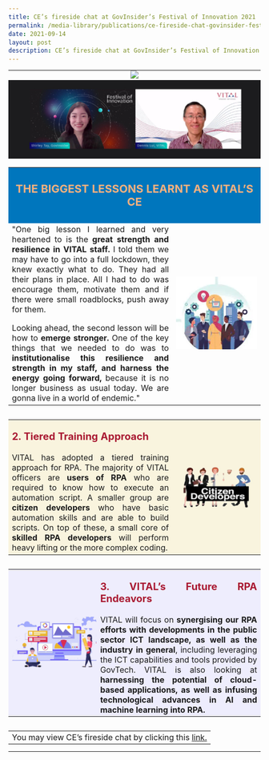 ```yaml
---
title: CE’s fireside chat at GovInsider’s Festival of Innovation 2021
permalink: /media-library/publications/ce-fireside-chat-govinsider-festival-innovation-2021
date: 2021-09-14
layout: post
description: CE’s fireside chat at GovInsider’s Festival of Innovation 2021 (PDF, 0.3mb)
---
```

<table style="border: 0px;padding:0px;" width="100%" height="100%">	
	<tr style="border: 0px;padding:0px;">
		<td colspan = "2" style="border: 0px;padding:0px;vertical-align: middle;text-align: center;">
			<img src="/images/Media/Fireside_Header.png"  /> 
		</td>
	</tr>
	<tr style="border: 0px;padding:0px;">
		<td colspan = "2" style="border: 0px;padding:0px;vertical-align: middle;text-align: center;">
			<img src="/images/Media/Fireside_Image1.png"  /> 
		</td>
	</tr>
	<tr style="border: 0px; padding:0px;">
		<td colspan="2" style="border: 0px; padding:0px;">
			<table style="border: 0;padding:0px;">	
				<tr>
					<td colspan="2" style="border: 0px;vertical-align: middle;background-color:#0076bd" >
						<p style="padding:5px;font-size:22px;text-align:center;color:#f9b17e;">	
							<b>THE BIGGEST LESSONS LEARNT AS VITAL’S CE</b>
						</p>
						</td>					
				</tr>
				<tr style="border: 0px; padding:0px;">
					<td style="border: 0px;vertical-align: middle;" >			
						<div style="font-size:16px;text-align:justify;">
							"One big lesson I learned and very heartened to is the <b>great strength and resilience in VITAL staff.</b> I told them we may have to go into a full lockdown, they knew exactly what to do. They had all their plans in place. All I had to do was encourage them, motivate them and if there were small roadblocks, push away for them.
						</div>
						<br>
						<div style="font-size:16px;text-align:justify;">
							Looking ahead, the second lesson will be how to <b>emerge stronger.</b> One of the key things that we needed to do was to <b>institutionalise this resilience and strength in my staff, and harness the energy going forward,</b> because it is no longer business as usual today. We are gonna live in a world of endemic."
				</div>
		</td>
				<td style="border: 0px;vertical-align: middle;" width="35%" >
					<img src="/images/Media/Fireside_Image2.png"/> 
			</td>		
	</tr>
</table>
	</td>
	</tr>	
		<tr style="border: 0; padding:0px;">
		<td colspan="2" style="border: 0; padding:0px;">
			<table style="border: 0;padding:0px;">	
				<tr style="border: 0px; padding:0px;">				
		<td style="border: 0px;vertical-align: middle;background-color:#f9f4de" >
			<p style="font-size:20px;text-align:justify;color:#a91932;">	
				<b>2. Tiered Training Approach</b>
			</p>
			<div style="font-size:16px;text-align:justify;">
				   VITAL has adopted a tiered training approach for RPA. The majority of VITAL officers are <b>users of RPA</b> who are required to know how to execute an automation script. A smaller group are <b>citizen developers</b> who have basic automation skills and are able to build scripts. On top of these, a small core of <b>skilled RPA developers</b> will perform heavy lifting or the more complex coding.
				</div>
		</td>
		<td style="border: 0px; padding:0px;vertical-align: middle;background-color:#f9f4de" width="35%" >
					<img src="/images/Media/OpenGovImage3.png"/> 
			</td>
	</tr>
</table>
	</td>
	</tr>	
		<tr style="border: 0px; padding:0px;">
		<td colspan="2" style="border: 0px; padding:0px;">
			<table style="border: 0;padding:0px;">	
				<tr style="border: 0px; padding:0px;">
				<td style="border: 0px; padding:0px;background-color:#eeedfd;vertical-align: middle;" width= "35%" height="100%">
					<img src="/images/Media/OpenGovImage4.png" /> 
			</td>
		<td style="border: 0px;vertical-align: middle;background-color:#eeedfd" >
			<p style="font-size:20px;text-align:justify;color:#a91932;">	
				<b>3. VITAL’s Future RPA Endeavors</b>
			</p>
			<div style="font-size:16px;text-align:justify;">
				VITAL will focus on <b>synergising our RPA efforts with developments in the public sector ICT landscape, as well as the industry in general</b>, including leveraging the ICT capabilities and tools provided by GovTech. VITAL is also looking at <b>harnessing the potential of cloud-based applications, as well as infusing technological advances in AI and machine learning into RPA.</b>  
				</div>
		</td>
	</tr>
</table>
	</td>
	</tr>	
	<tr style="border: 0px;padding:0px;">
		<td colspan = "2" style="border: 0px;padding:0px;vertical-align: middle;text-align: center;">
			<table style="border: 0;padding:0px;" width="100%" height="100%">	
				<tr style="border: 0px; padding:0px;">				
		<td colspan="2" style="border: 0px;vertical-align: middle;" >
			<div style="font-size:16px;text-align:Justify;">  
			You may view CE’s fireside chat by clicking this <a href="/media-library/videos/ce-fireside-chat-govinsider-festival-innovation-2021">link.</a></div>
		</td>
	</tr>
</table>  			
		</td>
	</tr>
	</table>
